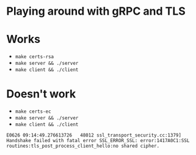 # Playing around with gRPC and TLS

# Works
* `make certs-rsa`
* `make server && ./server`
* `make client && ./client`

# Doesn't work
* `make certs-ec`
* `make server && ./server`
* `make client && ./client`

```
E0626 09:14:49.276613726   48012 ssl_transport_security.cc:1379] Handshake failed with fatal error SSL_ERROR_SSL: error:1417A0C1:SSL routines:tls_post_process_client_hello:no shared cipher.
```
